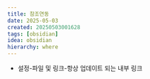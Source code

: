 ```yaml
---
title: 참조연동
date: 2025-05-03
created: 20250503001628
tags: [obsidian]
idea: obsidian
hierarchy: where
---
```


* 설정-파일 및 링크-항상 업데이트 되는 내부 링크
